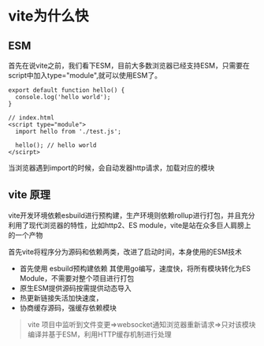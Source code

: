 #  vite为什么快

## ESM 
首先在说vite之前，我们看下ESM，目前大多数浏览器已经支持ESM，只需要在script中加入type="module",就可以使用ESM了。

```
export default function hello() {
  console.log('hello world');
}

// index.html
<script type="module">
  import hello from './test.js';

  hello(); // hello world
</scirpt>
```
当浏览器遇到import的时候，会自动发器http请求，加载对应的模块

## vite 原理
vite开发环境依赖esbuild进行预构建，生产环境则依赖rollup进行打包，并且充分利用了现代浏览器的特性，比如http2、ES module，vite是站在众多巨人肩膀上的一个产物

首先vite将程序分为源码和依赖两类，改进了启动时间，本身使用的ESM技术


* 首先使用 esbuild预构建依赖 其使用go编写，速度快，将所有模块转化为ES Module，不需要对整个项目进行打包
* 原生ESM提供源码按需提供动态导入
* 热更新链接失活加快速度，
* 协商缓存源码，强缓存依赖模块

> vite 项目中监听到文件变更=>websocket通知浏览器重新请求=>只对该模块编译并基于ESM，利用HTTP缓存机制进行处理